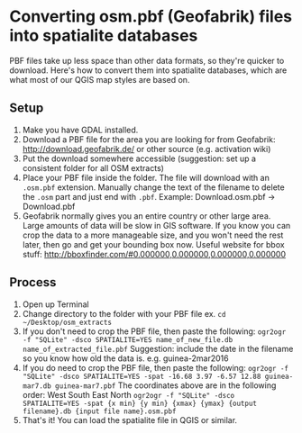 Converting osm.pbf (Geofabrik) files into spatialite databases
===========================================

PBF files take up less space than other data formats, so they're quicker to download. Here's how to convert them into spatialite databases, which are what most of our QGIS map styles are based on.

## Setup

1. Make you have GDAL installed.
2. Download a PBF file for the area you are looking for from Geofabrik: http://download.geofabrik.de/ or other source (e.g. activation wiki)
3. Put the download somewhere accessible (suggestion: set up a consistent folder for all OSM extracts)
4. Place your PBF file inside the folder. The file will download with an `.osm.pbf` extension. Manually change the text of the filename to delete the `.osm` part and just end with `.pbf`. Example: Download.osm.pbf -> Download.pbf
5. Geofabrik normally gives you an entire country or other large area. Large amounts of data will be slow in GIS software. If you know you can crop the data to a more manageable size, and you won't need the rest later, then go and get your bounding box now. Useful website for bbox stuff: http://bboxfinder.com/#0.000000,0.000000,0.000000,0.000000

## Process

1. Open up Terminal
2. Change directory to the folder with your PBF file
    ex. `cd ~/Desktop/osm_extracts`
3. If you don't need to crop the PBF file, then paste the following:
    `ogr2ogr -f "SQLite" -dsco SPATIALITE=YES name_of_new_file.db name_of_extracted_file.pbf`
    Suggestion: include the date in the filename so you know how old the data is. e.g. guinea-2mar2016
4. If you do need to crop the PBF file, then paste the following:
    `ogr2ogr -f "SQLite" -dsco SPATIALITE=YES -spat -16.68 3.97 -6.57 12.88 guinea-mar7.db guinea-mar7.pbf`
    The coordinates above are in the following order: West South East North
    `ogr2ogr -f "SQLite" -dsco SPATIALITE=YES -spat {x min} {y min} {xmax} {ymax} {output filename}.db {input file name}.osm.pbf`
5. That's it! You can load the spatialite file in QGIS or similar.
